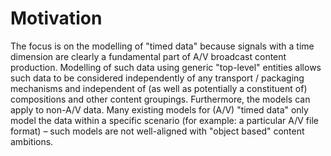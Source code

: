 # Motivation

The focus is on the modelling of "timed data" because signals with a time dimension are clearly a fundamental part of A/V broadcast content production. Modelling of such data using generic "top-level" entities allows such data to be considered independently of any transport / packaging mechanisms and independent of (as well as potentially a constituent of) compositions and other content groupings. Furthermore, the models can apply to non-A/V data. Many existing models for (A/V) "timed data" only model the data within a specific scenario (for example: a particular A/V file format) &ndash; such models are not well-aligned with "object based" content ambitions.

